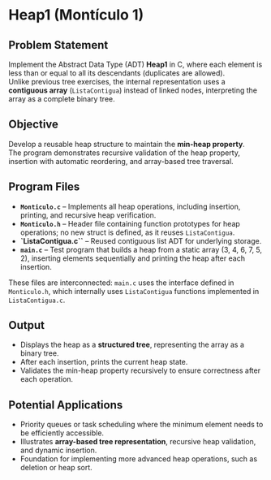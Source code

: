 # Heap1 (Montículo 1)

## Problem Statement
Implement the Abstract Data Type (ADT) **Heap1** in C, where each element is less than or equal to all its descendants (duplicates are allowed).  
Unlike previous tree exercises, the internal representation uses a **contiguous array** (`ListaContigua`) instead of linked nodes, interpreting the array as a complete binary tree.

## Objective
Develop a reusable heap structure to maintain the **min-heap property**.  
The program demonstrates recursive validation of the heap property, insertion with automatic reordering, and array-based tree traversal.

## Program Files

- **`Monticulo.c`** – Implements all heap operations, including insertion, printing, and recursive heap verification.  
- **`Monticulo.h`** – Header file containing function prototypes for heap operations; no new struct is defined, as it reuses `ListaContigua`.  
- **`ListaContigua.c``** – Reused contiguous list ADT for underlying storage.  
- **`main.c`** – Test program that builds a heap from a static array (3, 4, 6, 7, 5, 2), inserting elements sequentially and printing the heap after each insertion.

These files are interconnected: `main.c` uses the interface defined in `Monticulo.h`, which internally uses `ListaContigua` functions implemented in `ListaContigua.c`.

## Output

- Displays the heap as a **structured tree**, representing the array as a binary tree.  
- After each insertion, prints the current heap state.  
- Validates the min-heap property recursively to ensure correctness after each operation.

## Potential Applications

- Priority queues or task scheduling where the minimum element needs to be efficiently accessible.  
- Illustrates **array-based tree representation**, recursive heap validation, and dynamic insertion.  
- Foundation for implementing more advanced heap operations, such as deletion or heap sort.
